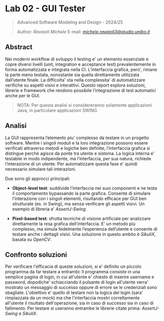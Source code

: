 # Lab 02 - GUI Tester

> Advanced Software Modeling and Design - 2024/25
>
> Author: *Ravaioli Michele*
> E-mail: *michele.ravaioli3@studio.unibo.it*

## Abstract

Nei moderni workflow di sviluppo il testing e' un elemento essenziale e copre diversi livelli (unit, integration e acceptance test) prevalentemente in forma automatizzata e integrata nella CI. L’interfaccia grafica, pero', rimane la parte meno testata, nonostante sia quella direttamente utilizzata dall’utente finale. La difficolta' sta nella complessita' di automatizzare verifiche su aspetti visivi e interattivi. Questo report esplora soluzioni, librerie e framework che rendono possibile l’integrazione di test automatici anche per le GUI.

> NOTA: Per questa analisi si considereranno solamente applicazioni Java, in particolare applicazioni SWING.

## Analisi

La GUI rappresenta l’elemento piu' complesso da testare in un progetto software. Mentre i singoli moduli e la loro integrazione possono essere verificati attraverso metodi e logiche ben definite, l’interfaccia grafica si distingue perché agisce da ponte tra utente e sistema. La logica interna e' testabile in modo indipendente, ma l’interfaccia, per sua natura, richiede l’interazione di un utente. Per automatizzare questa fase e' quindi necessario simulare tali interazioni.

Due sono gli approcci principali:

- **Object-level test**: suddivide l’interfaccia nei suoi componenti e ne testa il comportamento bypassando la parte grafica. Consente di simulare l’interazione con i singoli elementi, risultando efficace per GUI ben strutturate (es. in Swing), ma senza verificare gli aspetti visivi. Un esempio di libreria e' *AssertJ-Swing*.

- **Pixel-based test**: sfrutta tecniche di visione artificiale per analizzare direttamente la resa grafica dell’interfaccia. E' un metodo più complesso, ma simula fedelmente l’esperienza dell’utente e consente di testare anche i dettagli visivi. Una soluzione in questo ambito è *SikuliX*, basata su *OpenCV*.

## Confronto soluzioni

Per verificare l'efficacia di queste soluzioni, si e' definito un piccolo programma da far testare a entrambi: Il programma consiste in una semplice pagina di login, in cui all'utente e' chiesto di inserire username e password, dopodiche' schiacciando il pulsante di login all'utente verra' mostrato un messaggio di successo oppure di errore se le credenziali sono sbagliate. L'obiettivo e' quello di testare non la logica del login (sara' rimpiazzata da un mock) ma che l'interfaccia mostri correttamente all'utente il risultato dell'operazione, sia in caso di successo sia in caso di fallimento. Per testare si useranno entrambe le librerie citate prima: *AssertJ-Swing* e *SikuliX*.

